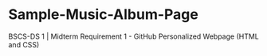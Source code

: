 # Sample-Music-Album-Page
BSCS-DS 1 | Midterm Requirement 1 - GitHub Personalized Webpage (HTML and CSS)
